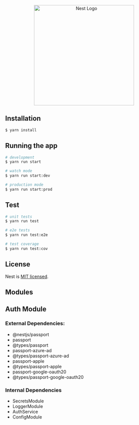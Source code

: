 <p align="center">
  <a href="http://nestjs.com/" target="blank"><img src="https://nestjs.com/img/logo_text.svg" width="320" alt="Nest Logo" /></a>
</p>


## Installation

```bash
$ yarn install
```

## Running the app

```bash
# development
$ yarn run start

# watch mode
$ yarn run start:dev

# production mode
$ yarn run start:prod
```

## Test

```bash
# unit tests
$ yarn run test

# e2e tests
$ yarn run test:e2e

# test coverage
$ yarn run test:cov
```


## License

Nest is [MIT licensed](LICENSE).


## Modules

## Auth Module

### External Dependencies:

* @nestjs/passport
* passport
* @types/passport
* passport-azure-ad
* @types/passport-azure-ad
* passport-apple
* @types/passport-apple
* passport-google-oauth20
* @types/passport-google-oauth20

### Internal Dependencies

* SecretsModule
* LoggerModule
* AuthService
* ConfigModule
